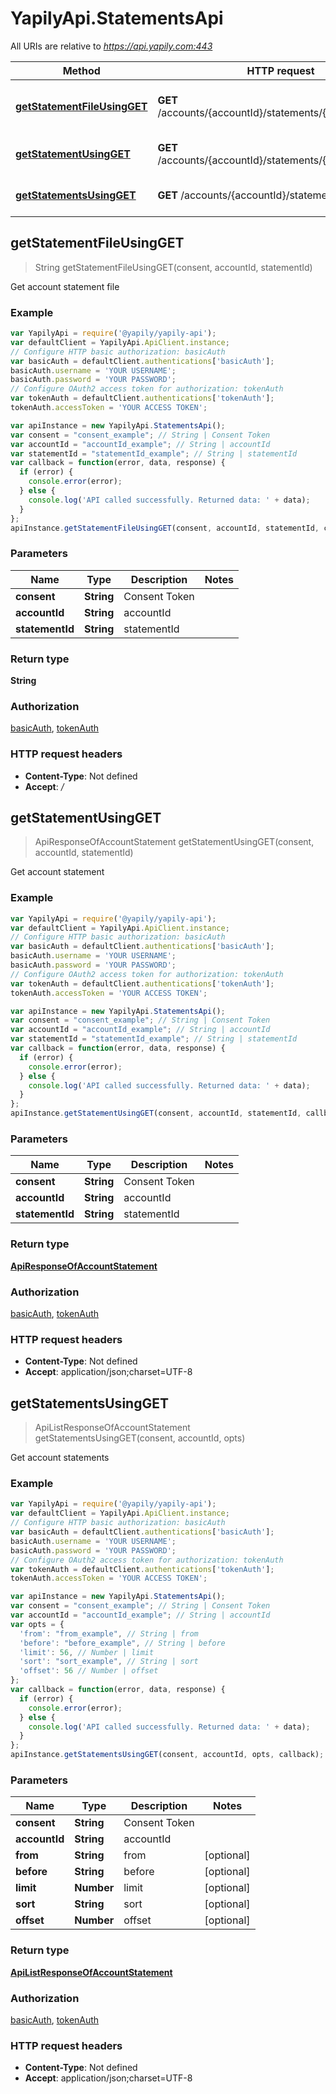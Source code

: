 # YapilyApi.StatementsApi

All URIs are relative to *https://api.yapily.com:443*

Method | HTTP request | Description
------------- | ------------- | -------------
[**getStatementFileUsingGET**](StatementsApi.md#getStatementFileUsingGET) | **GET** /accounts/{accountId}/statements/{statementId}/file | Get account statement file
[**getStatementUsingGET**](StatementsApi.md#getStatementUsingGET) | **GET** /accounts/{accountId}/statements/{statementId} | Get account statement
[**getStatementsUsingGET**](StatementsApi.md#getStatementsUsingGET) | **GET** /accounts/{accountId}/statements | Get account statements



## getStatementFileUsingGET

> String getStatementFileUsingGET(consent, accountId, statementId)

Get account statement file

### Example

```javascript
var YapilyApi = require('@yapily/yapily-api');
var defaultClient = YapilyApi.ApiClient.instance;
// Configure HTTP basic authorization: basicAuth
var basicAuth = defaultClient.authentications['basicAuth'];
basicAuth.username = 'YOUR USERNAME';
basicAuth.password = 'YOUR PASSWORD';
// Configure OAuth2 access token for authorization: tokenAuth
var tokenAuth = defaultClient.authentications['tokenAuth'];
tokenAuth.accessToken = 'YOUR ACCESS TOKEN';

var apiInstance = new YapilyApi.StatementsApi();
var consent = "consent_example"; // String | Consent Token
var accountId = "accountId_example"; // String | accountId
var statementId = "statementId_example"; // String | statementId
var callback = function(error, data, response) {
  if (error) {
    console.error(error);
  } else {
    console.log('API called successfully. Returned data: ' + data);
  }
};
apiInstance.getStatementFileUsingGET(consent, accountId, statementId, callback);
```

### Parameters



Name | Type | Description  | Notes
------------- | ------------- | ------------- | -------------
 **consent** | **String**| Consent Token | 
 **accountId** | **String**| accountId | 
 **statementId** | **String**| statementId | 

### Return type

**String**

### Authorization

[basicAuth](../README.md#basicAuth), [tokenAuth](../README.md#tokenAuth)

### HTTP request headers

- **Content-Type**: Not defined
- **Accept**: */*


## getStatementUsingGET

> ApiResponseOfAccountStatement getStatementUsingGET(consent, accountId, statementId)

Get account statement

### Example

```javascript
var YapilyApi = require('@yapily/yapily-api');
var defaultClient = YapilyApi.ApiClient.instance;
// Configure HTTP basic authorization: basicAuth
var basicAuth = defaultClient.authentications['basicAuth'];
basicAuth.username = 'YOUR USERNAME';
basicAuth.password = 'YOUR PASSWORD';
// Configure OAuth2 access token for authorization: tokenAuth
var tokenAuth = defaultClient.authentications['tokenAuth'];
tokenAuth.accessToken = 'YOUR ACCESS TOKEN';

var apiInstance = new YapilyApi.StatementsApi();
var consent = "consent_example"; // String | Consent Token
var accountId = "accountId_example"; // String | accountId
var statementId = "statementId_example"; // String | statementId
var callback = function(error, data, response) {
  if (error) {
    console.error(error);
  } else {
    console.log('API called successfully. Returned data: ' + data);
  }
};
apiInstance.getStatementUsingGET(consent, accountId, statementId, callback);
```

### Parameters



Name | Type | Description  | Notes
------------- | ------------- | ------------- | -------------
 **consent** | **String**| Consent Token | 
 **accountId** | **String**| accountId | 
 **statementId** | **String**| statementId | 

### Return type

[**ApiResponseOfAccountStatement**](ApiResponseOfAccountStatement.md)

### Authorization

[basicAuth](../README.md#basicAuth), [tokenAuth](../README.md#tokenAuth)

### HTTP request headers

- **Content-Type**: Not defined
- **Accept**: application/json;charset=UTF-8


## getStatementsUsingGET

> ApiListResponseOfAccountStatement getStatementsUsingGET(consent, accountId, opts)

Get account statements

### Example

```javascript
var YapilyApi = require('@yapily/yapily-api');
var defaultClient = YapilyApi.ApiClient.instance;
// Configure HTTP basic authorization: basicAuth
var basicAuth = defaultClient.authentications['basicAuth'];
basicAuth.username = 'YOUR USERNAME';
basicAuth.password = 'YOUR PASSWORD';
// Configure OAuth2 access token for authorization: tokenAuth
var tokenAuth = defaultClient.authentications['tokenAuth'];
tokenAuth.accessToken = 'YOUR ACCESS TOKEN';

var apiInstance = new YapilyApi.StatementsApi();
var consent = "consent_example"; // String | Consent Token
var accountId = "accountId_example"; // String | accountId
var opts = {
  'from': "from_example", // String | from
  'before': "before_example", // String | before
  'limit': 56, // Number | limit
  'sort': "sort_example", // String | sort
  'offset': 56 // Number | offset
};
var callback = function(error, data, response) {
  if (error) {
    console.error(error);
  } else {
    console.log('API called successfully. Returned data: ' + data);
  }
};
apiInstance.getStatementsUsingGET(consent, accountId, opts, callback);
```

### Parameters



Name | Type | Description  | Notes
------------- | ------------- | ------------- | -------------
 **consent** | **String**| Consent Token | 
 **accountId** | **String**| accountId | 
 **from** | **String**| from | [optional] 
 **before** | **String**| before | [optional] 
 **limit** | **Number**| limit | [optional] 
 **sort** | **String**| sort | [optional] 
 **offset** | **Number**| offset | [optional] 

### Return type

[**ApiListResponseOfAccountStatement**](ApiListResponseOfAccountStatement.md)

### Authorization

[basicAuth](../README.md#basicAuth), [tokenAuth](../README.md#tokenAuth)

### HTTP request headers

- **Content-Type**: Not defined
- **Accept**: application/json;charset=UTF-8

